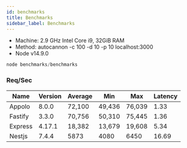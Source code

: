 ```yaml
---
id: benchmarks
title: Benchmarks
sidebar_label: Benchmarks
---
```


- Machine: 2.9 GHz Intel Core i9, 32GiB RAM
- Method: autocannon -c 100 -d 10 -p 10 localhost:3000
- Node v14.9.0


```typescript
node benchmarks/benchmarks
```

### Req/Sec

| Name    | Version  | Average | Min    | Max    | Latency |
|---------|----------|---------|--------|--------|---------|
| Appolo  | 8.0.0    | 72,100  | 49,436 | 76,039 |  1.33   |
| Fastify | 3.3.0    | 70,756  | 50,310 | 75,445 |  1.36   |
| Express | 4.17.1   | 18,382  | 13,679 | 19,608 |  5.34   |
| Nestjs  | 7.4.4    | 5873    | 4080   | 6450   |  16.69  |
